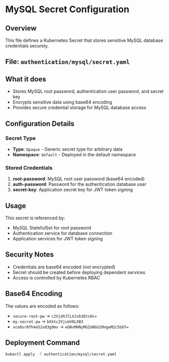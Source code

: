 # MySQL Secret Configuration

## Overview
This file defines a Kubernetes Secret that stores sensitive MySQL database credentials securely.

## File: `authentication/mysql/secret.yaml`

## What it does
- Stores MySQL root password, authentication user password, and secret key
- Encrypts sensitive data using base64 encoding
- Provides secure credential storage for MySQL database access

## Configuration Details

### Secret Type
- **Type**: `Opaque` - Generic secret type for arbitrary data
- **Namespace**: `default` - Deployed in the default namespace

### Stored Credentials
1. **root-password**: MySQL root user password (base64 encoded)
2. **auth-password**: Password for the authentication database user
3. **secret-key**: Application secret key for JWT token signing

## Usage
This secret is referenced by:
- MySQL StatefulSet for root password
- Authentication service for database connection
- Application services for JWT token signing

## Security Notes
- Credentials are base64 encoded (not encrypted)
- Secret should be created before deploying dependent services
- Access is controlled by Kubernetes RBAC

## Base64 Encoding
The values are encoded as follows:
- `secure-root-pw` → `c2VjdXJlLXJvb3QtcHc=`
- `my-secret-pw` → `bXktc2VjcmV0LXB3`
- `xco0sr0fh4e52x03g9mv` → `eGNvMHNyMGZoNGU1MngwM2c5bXY=`

## Deployment Command
```bash
kubectl apply -f authentication/mysql/secret.yaml
```
